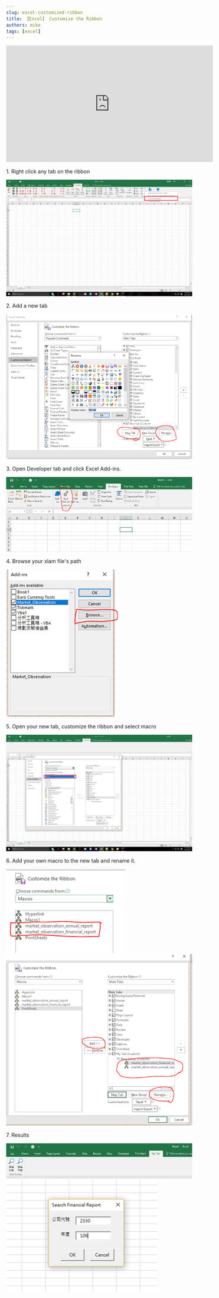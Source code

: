```yaml
---
slug: excel-customized-ribbon
title: 【Excel】 Customize the Ribbon
authors: mike
tags: [excel]
---
```


<!--truncate-->

<iframe width="560" height="315" src="https://www.youtube.com/embed/_8ez9G_QCUU" frameborder="0" allowfullscreen></iframe>

1\. Right click any tab on the ribbon

![](./1.png)

2\. Add a new tab

![](./2.png)

3\. Open Developer tab and click Excel Add-ins.

![](./3.png)

4\. Browse your xlam file's path

![](./4.png)

5\. Open your new tab, customize the ribbon and select macro

![](./5.png)

6\. Add your own macro to the new tab and rename it.

![](./6.png)
![](./7.png)

7\. Results

![](./8.png)
![](./result.png)

